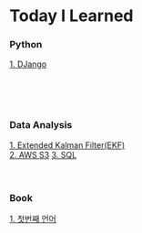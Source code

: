 # Today I Learned


### Python
[1. DJango](https://github.com/allsilver925/TIL/blob/main/DJango.md)

<br>
<br>
<br>


### Data Analysis
[1. Extended Kalman Filter(EKF)](https://github.com/allsilver925/TIL/blob/main/EKF.md)<br>
[2. AWS S3](https://github.com/allsilver925/TIL/blob/main/AWS%20S3.md)
[3. SQL](https://github.com/allsilver925/TIL/blob/main/SQL.md)
<br>
<br>
<br>


### Book
[1. 첫번째 언어](https://github.com/allsilver925/TIL/blob/main/첫번째%20언어.md)

